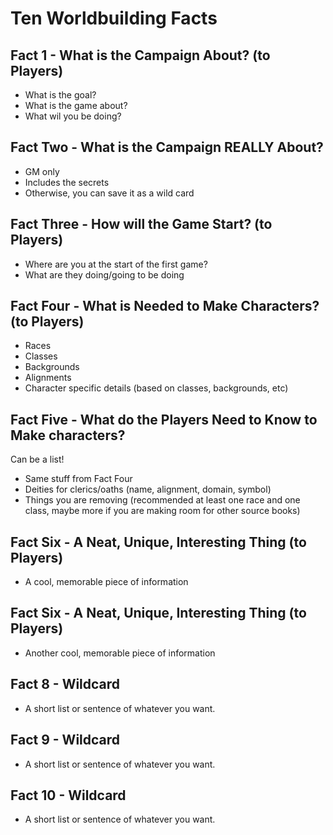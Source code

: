 # Ten Worldbuilding Facts

## Fact 1 - What is the Campaign About? (to Players)

* What is the goal?
* What is the game about?
* What wil you be doing?

## Fact Two - What is the Campaign REALLY About?

* GM only
* Includes the secrets
* Otherwise, you can save it as a wild card

## Fact Three - How will the Game Start? (to Players)

* Where are you at the start of the first game?
* What are they doing/going to be doing

## Fact Four - What is Needed to Make Characters? (to Players)

* Races
* Classes
* Backgrounds
* Alignments
* Character specific details (based on classes, backgrounds, etc)

## Fact Five - What do the Players Need to Know to Make characters? 

Can be a list!

* Same stuff from Fact Four
* Deities for clerics/oaths (name, alignment, domain, symbol)
* Things you are removing (recommended at least one race and one class, maybe more if you are making room for other source books)

## Fact Six - A Neat, Unique, Interesting Thing (to Players)

* A cool, memorable piece of information

## Fact Six - A Neat, Unique, Interesting Thing (to Players)

* Another cool, memorable piece of information

## Fact 8 - Wildcard

* A short list or sentence of whatever you want.

## Fact 9 - Wildcard

* A short list or sentence of whatever you want.

## Fact 10 - Wildcard

* A short list or sentence of whatever you want.